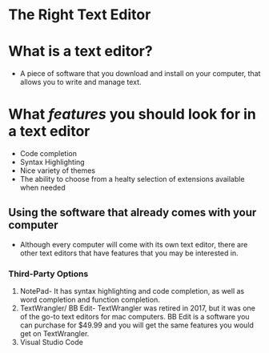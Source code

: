 # The Right Text Editor

# What is a text editor?
<ul>
  <li> A piece of software that you download and install on your computer, that allows you to write and manage text.
</ul>
<h1> What <em>features</em> you should look for in a text editor</h1>
<ul>
  <li> Code completion</li>
  <li> Syntax Highlighting</li>
  <li> Nice variety of themes</li>
  <li> The ability to choose from a healty selection of extensions available when needed</li>
</ul>
 <h2>Using the software that already comes with your computer</h2>
<ul>
  <li> Although every computer will come with its own text editor, there are other text editors that have features that you may be interested in.</li>
</ul>

<h3> Third-Party Options</h3>
<ol>
  <li> NotePad- It has syntax highlighting and code completion, as well as word completion and function completion.</li>
  <li> TextWrangler/ BB Edit- TextWrangler was retired in 2017, but it was one of the go-to text editors for mac computers. BB Edit is a software you can purchase for $49.99 and you will get the same features you would get on TextWrangler.</li>
  <li> Visual Studio Code
</ol>
